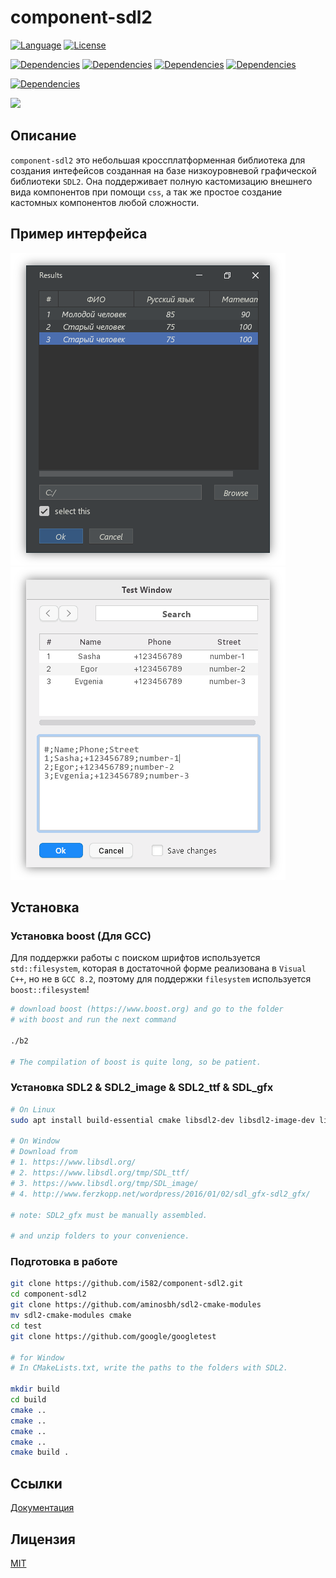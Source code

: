 # component-sdl2

[![Language](https://img.shields.io/badge/language-C++17-blue.svg)](https://isocpp.org/)
[![License](https://img.shields.io/badge/license-MIT-blue.svg)](https://mit-license.org/)

[![Dependencies](https://img.shields.io/badge/dependencies-SDL2-brightgreen.svg)](https://www.libsdl.org/)
[![Dependencies](https://img.shields.io/badge/dependencies-SDL2_ttf-brightgreen.svg)](https://www.libsdl.org/tmp/SDL_ttf/)
[![Dependencies](https://img.shields.io/badge/dependencies-SDL2_image-brightgreen.svg)](https://www.libsdl.org/tmp/SDL_image/)
[![Dependencies](https://img.shields.io/badge/dependencies-SDL2_gfx-brightgreen.svg)](http://www.ferzkopp.net/wordpress/2016/01/02/sdl_gfx-sdl2_gfx/)


[![Dependencies](https://img.shields.io/badge/dependency_if_not_MSVC-boost-brightgreen.svg)](https://www.boost.org/)

[![](https://img.shields.io/badge/Conventional%20Commits-1.0.0-yellow.svg)](https://www.conventionalcommits.org)


## Описание

`component-sdl2` это небольшая кроссплатформенная библиотека для создания интефейсов созданная на базе низкоуровневой графической библиотеки `SDL2`. Она поддерживает полную кастомизацию внешнего вида компонентов при помощи `css`, а так же простое создание кастомных компонентов любой сложности. 


## Пример интерфейса

![example](docs/1.png) ![example](docs/2.png)

## Установка

### Установка boost (Для GCC)

Для поддержки работы с поиском шрифтов используется `std::filesystem`, которая в достаточной форме реализована в `Visual C++`, но не в `GCC 8.2`, поэтому для поддержки `filesystem` используется `boost::filesystem`!

```bash
# download boost (https://www.boost.org) and go to the folder 
# with boost and run the next command

./b2

# The compilation of boost is quite long, so be patient.
```

### Установка SDL2 & SDL2_image & SDL2_ttf & SDL_gfx

```bash
# On Linux
sudo apt install build-essential cmake libsdl2-dev libsdl2-image-dev libsdl2-ttf-dev libsdl2-gfx-dev

# On Window
# Download from 
# 1. https://www.libsdl.org/
# 2. https://www.libsdl.org/tmp/SDL_ttf/
# 3. https://www.libsdl.org/tmp/SDL_image/
# 4. http://www.ferzkopp.net/wordpress/2016/01/02/sdl_gfx-sdl2_gfx/

# note: SDL2_gfx must be manually assembled.

# and unzip folders to your convenience.
```

### Подготовка в работе

```bash
git clone https://github.com/i582/component-sdl2.git
cd component-sdl2
git clone https://github.com/aminosbh/sdl2-cmake-modules
mv sdl2-cmake-modules cmake
cd test
git clone https://github.com/google/googletest

# for Window
# In CMakeLists.txt, write the paths to the folders with SDL2.

mkdir build
cd build
cmake ..
cmake ..
cmake ..
cmake ..
cmake build .
```



## Ссылки 
[Документация](https://i58215.gitbook.io/component-sdl2/)

## Лицензия

[MIT](https://mit-license.org/)
